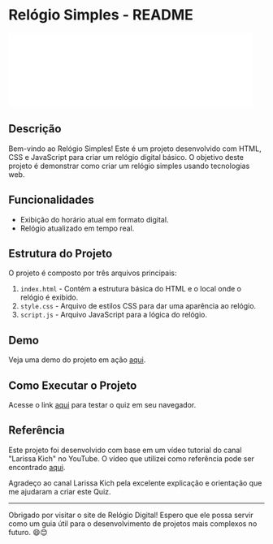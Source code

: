 # Relógio Simples - README

![Clock](imagens/giphy.gif) 

## Descrição

Bem-vindo ao Relógio Simples! Este é um projeto desenvolvido com HTML, CSS e JavaScript para criar um relógio digital básico. O objetivo deste projeto é demonstrar como criar um relógio simples usando tecnologias web.

## Funcionalidades

- Exibição do horário atual em formato digital.
- Relógio atualizado em tempo real.

## Estrutura do Projeto

O projeto é composto por três arquivos principais:

1. `index.html` - Contém a estrutura básica do HTML e o local onde o relógio é exibido.
2. `style.css` - Arquivo de estilos CSS para dar uma aparência ao relógio.
3. `script.js` - Arquivo JavaScript para a lógica do relógio.

## Demo

Veja uma demo do projeto em ação [aqui](https://analeopoldino.github.io/RelogioDigital/).

## Como Executar o Projeto

Acesse o link [aqui](https://analeopoldino.github.io/RelogioDigital/) para testar o quiz em seu navegador.

## Referência

Este projeto foi desenvolvido com base em um vídeo tutorial do canal "Larissa Kich" no YouTube. O vídeo que utilizei como referência pode ser encontrado [aqui](https://youtu.be/GK0ok3ZCXwM).

Agradeço ao canal Larissa Kich pela excelente explicação e orientação que me ajudaram a criar este Quiz.

---

Obrigado por visitar o site de Relógio Digital! Espero que ele possa servir como um guia útil para o desenvolvimento de projetos mais complexos no futuro. 😄😊


